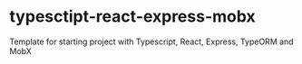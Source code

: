 # typesctipt-react-express-mobx
Template for starting project with Typescript, React, Express, TypeORM and MobX
